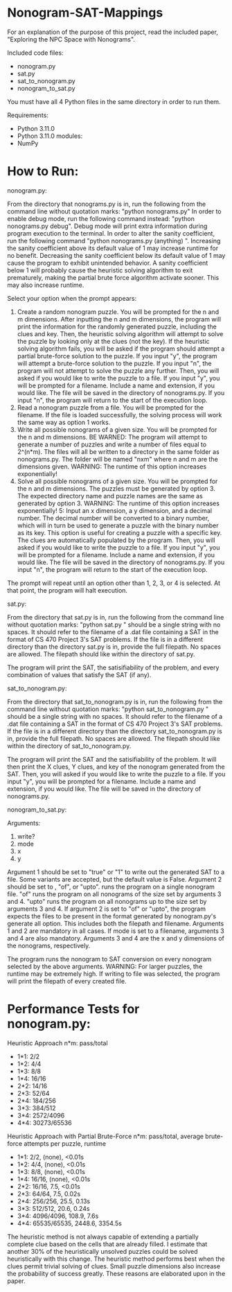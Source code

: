 # Nonogram-SAT-Mappings

For an explanation of the purpose of this project, read the included paper, "Exploring the NPC Space with Nonograms".

Included code files:
- nonogram.py
- sat.py
- sat_to_nonogram.py
- nonogram_to_sat.py

You must have all 4 Python files in the same directory in order to run them.

Requirements:
- Python 3.11.0
- Python 3.11.0 modules:
- NumPy

# How to Run:

nonogram.py:

From the directory that nonograms.py is in, run the following from the command line without quotation marks: "python nonograms.py"
In order to enable debug mode, run the following command instead: "python nonograms.py debug". Debug mode will print extra information during program execution to the terminal.
In order to alter the sanity coefficient, run the following command "python nonograms.py (anything) <value>". Increasing the sanity coefficient above its default value of 1 may increase runtime for no benefit. Decreasing the sanity coefficient below its default value of 1 may cause the program to exhibit unintended behavior. A sanity coefficient below 1 will probably cause the heuristic solving algorithm to exit prematurely, making the partial brute force algorithm activate sooner. This may also increase runtime.

Select your option when the prompt appears:
1. Create a random nonogram puzzle. You will be prompted for the n and m dimensions. After inputting the n and m dimensions, the program will print the information for the randomly generated puzzle, including the clues and key. Then, the heuristic solving algorithm will attempt to solve the puzzle by looking only at the clues (not the key). If the heuristic solving algorithm fails, you will be asked if the program should attempt a partial brute-force solution to the puzzle. If you input "y", the program will attempt a brute-force solution to the puzzle. If you input "n", the program will not attempt to solve the puzzle any further. Then, you will asked if you would like to write the puzzle to a file. If you input "y", you will be prompted for a filename. Include a name and extension, if you would like. The file will be saved in the directory of nonograms.py. If you input "n", the program will return to the start of the execution loop.
2. Read a nonogram puzzle from a file. You will be prompted for the filename. If the file is loaded successfully, the solving process will work the same way as option 1 works.
3. Write all possible nonograms of a given size. You will be prompted for the n and m dimensions. BE WARNED: The program will attempt to generate a number of puzzles and write a number of files equal to 2^(n*m). The files will all be written to a directory in the same folder as nonograms.py. The folder will be named "nxm" where n and m are the dimensions given. WARNING: The runtime of this option increases exponentially!
4. Solve all possible nonograms of a given size. You will be prompted for the n and m dimensions. The puzzles must be generated by option 3. The expected directory name and puzzle names are the same as generated by option 3. WARNING: The runtime of this option increases exponentially!
5: Input an x dimension, a y dimension, and a decimal number. The decimal number will be converted to a binary number, which will in turn be used to generate a puzzle with the binary number as its key. This option is useful for creating a puzzle with a specific key. The clues are automatically populated by the program. Then, you will asked if you would like to write the puzzle to a file. If you input "y", you will be prompted for a filename. Include a name and extension, if you would like. The file will be saved in the directory of nonograms.py. If you input "n", the program will return to the start of the execution loop.

The prompt will repeat until an option other than 1, 2, 3, or 4 is selected. At that point, the program will halt execution.

sat.py:

From the directory that sat.py is in, run the following from the command line without quotation marks: "python sat.py <filename>"
<filename> should be a single string with no spaces. It should refer to the filename of a .dat file containing a SAT in the format of CS 470 Project 3's SAT problems. If the file is in a different directory than the directory sat.py is in, provide the full filepath. No spaces are allowed. The filepath should like within the directory of sat.py.

The program will print the SAT, the satisifiability of the problem, and every combination of values that satisfy the SAT (if any).

sat_to_nonogram.py:

From the directory that sat_to_nonogram.py is in, run the following from the command line without quotation marks: "python sat_to_nonogram.py <filename>"
<filename> should be a single string with no spaces. It should refer to the filename of a .dat file containing a SAT in the format of CS 470 Project 3's SAT problems. If the file is in a different directory than the directory sat_to_nonogram.py is in, provide the full filepath. No spaces are allowed. The filepath should like within the directory of sat_to_nonogram.py.

The program will print the SAT and the satisifiability of the problem.
It will then print the X clues, Y clues, and key of the nonogram generated from the SAT.
Then, you will asked if you would like to write the puzzle to a file. If you input "y", you will be prompted for a filename. Include a name and extension, if you would like. The file will be saved in the directory of nonograms.py.

nonogram_to_sat.py:

Arguments:
1. write?
2. mode
3. x
4. y

Argument 1 should be set to "true" or "1" to write out the generated SAT to a file. Some variants are accepted, but the default value is False.
Argument 2 should be set to <filename>, "of", or "upto". <filename> runs the program on a single nonogram file. "of" runs the program on all nonograms of the size set by arguments 3 and 4. "upto" runs the program on all nonograms up to the size set by arguments 3 and 4. If argument 2 is set to "of" or "upto", the program expects the files to be present in the format generated by nonogram.py's generate all option. This includes both the filepath and filename.
Arguments 1 and 2 are mandatory in all cases. If mode is set to a filename, arguments 3 and 4 are also mandatory.
Arguments 3 and 4 are the x and y dimensions of the nonograms, respectively.

The program runs the nonogram to SAT conversion on every nonogram selected by the above arguments. WARNING: For larger puzzles, the runtime may be extremely high.
If writing to file was selected, the program will print the filepath of every created file.

# Performance Tests for nonogram.py:

Heuristic Approach
n*m: pass/total
- 1*1: 2/2
- 1*2: 4/4
- 1*3: 8/8
- 1*4: 16/16
- 2*2: 14/16
- 2*3: 52/64
- 2*4: 184/256
- 3*3: 384/512
- 3*4: 2572/4096
- 4*4: 30273/65536

Heuristic Approach with Partial Brute-Force
n*m: pass/total, average brute-force attempts per puzzle, runtime
- 1*1: 2/2, (none), <0.01s
- 1*2: 4/4, (none), <0.01s
- 1*3: 8/8, (none), <0.01s
- 1*4: 16/16, (none), <0.01s
- 2*2: 16/16, 7.5, <0.01s
- 2*3: 64/64, 7.5, 0.02s
- 2*4: 256/256, 25.5, 0.13s
- 3*3: 512/512, 20.6, 0.24s
- 3*4: 4096/4096, 108.9, 7.6s
- 4*4: 65535/65535, 2448.6, 3354.5s

The heuristic method is not always capable of extending a partially complete clue based on the cells that are already filled. I estimate that another 30% of the heuristically unsolved puzzles could be solved heuristically with this change.
The heuristic method performs best when the clues permit trivial solving of clues. Small puzzle dimensions also increase the probability of success greatly. These reasons are elaborated upon in the paper.

